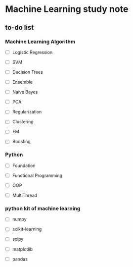 # Machine Learning study note

## to-do list

### Machine Learning Algorithm 

-[ ] Logistic Regression

-[ ] SVM

-[ ] Decision Trees

-[ ] Ensemble

-[ ] Naive Bayes

-[ ] PCA

-[ ] Regularization

-[ ] Clustering

-[ ] EM

-[ ] Boosting


### Python 
-[ ] Foundation

-[ ] Functional Programming

-[ ]	OOP

-[ ] MultiThread


### python kit of machine learning
-[ ] numpy

-[ ] scikit-learning

-[ ] scipy

-[ ] matplotlib

-[ ] pandas

